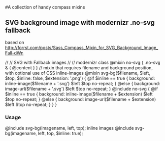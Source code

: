 #A collection of handy compass mixins

## SVG background image with modernizr .no-svg fallback

based on http://forrst.com/posts/Sass_Compass_Mixin_for_SVG_Background_Image_Fall-dWn

//
// SVG with Fallback images
//
// modernizr class
@mixin no-svg {
  .no-svg & { @content }
}
// mixin that requires filename and background position, with optional use of CSS inline-images
@mixin svg-bg($filename, $left, $top, $inline: false,  $extension: '.png') {
  @if $inline == true {
    background: inline-image($filename + '.svg') $left $top no-repeat;
  }
  @else {
    background: image-url($filename + '.svg') $left $top no-repeat;
  }
  @include no-svg {
    @if $inline == true {
      background: inline-image($filename + $extension) $left $top no-repeat;
    }
    @else {
      background: image-url($filename + $extension) $left $top no-repeat;
    }
  }
}
### Usage
@include svg-bg(imagename, left, top);
inline images
@include svg-bg(imagename, left, top, $inline: true);